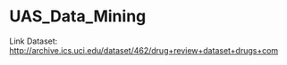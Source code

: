# UAS_Data_Mining

Link Dataset:
http://archive.ics.uci.edu/dataset/462/drug+review+dataset+drugs+com
